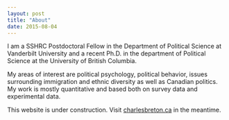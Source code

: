 ```yaml
---
layout: post
title: "About"
date: 2015-08-04
---
```


I am a SSHRC Postdoctoral Fellow in the Department of Political Science at Vanderbilt University and a recent Ph.D. in the department of Political Science at the University of British Columbia.

My areas of interest are political psychology, political behavior, issues surrounding immigration and ethnic diversity as well as Canadian politics. My work is mostly quantitative and based both on survey data and experimental data.

This website is under construction. Visit [charlesbreton.ca](http://charlesbreton.ca) in the meantime.

